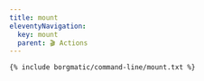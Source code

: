 ```yaml
---
title: mount
eleventyNavigation:
  key: mount
  parent: 🎬 Actions
---
```


```
{% include borgmatic/command-line/mount.txt %}
```
